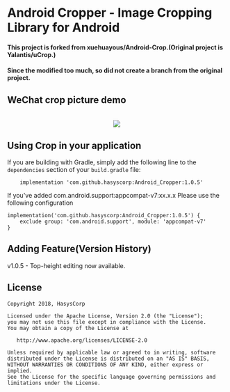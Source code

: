 # Android Cropper - Image Cropping Library for Android

#### This project is forked from xuehuayous/Android-Crop.(Original project is Yalantis/uCrop.)
#### Since the modified too much, so did not create a branch from the original project.

## WeChat crop picture demo
<br/>
<div align="center"><img src="https://github.com/hasyscorp/Android_Cropper/blob/master/wechat_demo.gif?raw=true" /></div>

## Using Crop in your application

If you are building with Gradle, simply add the following line to the `dependencies` section of your `build.gradle` file:

```
	implementation 'com.github.hasyscorp:Android_Cropper:1.0.5'
```

If you've added com.android.support:appcompat-v7:xx.x.x Please use the following configuration

    implementation('com.github.hasyscorp:Android_Cropper:1.0.5') {
        exclude group: 'com.android.support', module: 'appcompat-v7'
    }

## Adding Feature(Version History)
v1.0.5 - Top-height editing now available.

## License

    Copyright 2018, HasysCorp

    Licensed under the Apache License, Version 2.0 (the "License");
    you may not use this file except in compliance with the License.
    You may obtain a copy of the License at

       http://www.apache.org/licenses/LICENSE-2.0

    Unless required by applicable law or agreed to in writing, software
    distributed under the License is distributed on an "AS IS" BASIS,
    WITHOUT WARRANTIES OR CONDITIONS OF ANY KIND, either express or implied.
    See the License for the specific language governing permissions and
    limitations under the License.
